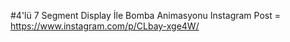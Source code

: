 #4'lü 7 Segment Display İle Bomba Animasyonu
Instagram Post = https://www.instagram.com/p/CLbay-xge4W/